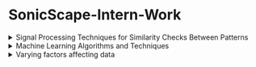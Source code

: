 # SonicScape-Intern-Work
<details>
  <summary>Signal Processing Techniques for Similarity Checks Between Patterns</summary>
  
# Signal Processing Techniques for Similarity Checks Between Patterns

## Cross Correlation
- Measure of similarity of two series as a function of displacement of one relative to the other.
- Ranges from -1 to +1.

## Dynamic Time Warping (DTW)
- Compares two temporal sequences that don't perfectly sync up through mathematics.
- Uses adaptive time normalization to create a warping path for sequences with different lengths and speeds.
- Requires matching every index from the first sequence with one or more indices from the other sequence.

## Fast Fourier Transform (FFT)
- Decomposes the original sequence of length N into a series of short sequences.
- Transforms signals from the time domain to the frequency domain.
- Frequency components can be used to identify similarity.

## Wavelet Transform
- Efficient method for evaluating small waves.
- Includes two transformation techniques: Continuous Wavelet Transform (CWT) and Discrete Wavelet Transform (DWT).
- Decomposes a signal into a set of basis functions (wavelets) that can analyze at various scales.

## Short Time Fourier Transform (STFT)
- Computes the Fourier transform of short, overlapping windows of the signal to analyze frequency over time.
- Used to determine sinusoidal frequency and phase content of local sections of a signal.
- Provides a smoother and more accurate frequency spectrum compared to FFT.

## Autocorrelation
- Measures the similarity of a signal with a delayed version of itself to identify repeating patterns.
- Not appropriate for comparing two different signals.

## Spectral Coherence
- Measures coherence between two signals in the frequency domain to identify common frequency components.
- Commonly used to estimate power transfer between input and output of a linear system.
- Tests for similar frequency components to determine the degree of linear dependency between signals.

## Singular Value Decomposition (SVD)
- Decomposes the data matrix into its constituent parts to identify common patterns.

## Principal Component Analysis (PCA)
- Reduces the dimensionality of data while preserving information to identify similarity.
- Similar datasets will have similar principal components.

## Dynamic Mode Decomposition (DMD)
- Data-driven analysis decomposes complex, non-linear systems into modes revealing underlying patterns and dynamics through spectral analysis.
- Used for dimensionality reduction, pattern recognition, noise reduction, and anomaly detection.

## Empirical Mode Decomposition (EMD)
- Decomposes signals into a set of oscillatory components called Intrinsic Mode Functions (IMFs) to analyze similarities.
- Useful for non-stationary signals.
- Output remains in the time spectrum and is not based on sine waves like FFT.

## Envelope Analysis
- Targets amplitude variation in vibration signals.
- Steps include shifting the frequency range in the high-frequency band to the base band, filtering the frequency-shifted signal using a low-pass filter, and calculating the envelope signal of the filtered signal.

## Hilbert Transform
- Computes instantaneous frequency and amplitude of a signal to analyze similarity in the time-frequency domain.
- Imparts a phase shift of +90 or -90 degrees to every frequency component of a function.
- Used to remove rapid oscillations from a signal to produce a direct representation of the envelope.

## Cosine Similarity
- Measures similarity between different data points or signals by calculating the cosine of the angle between two signals.
- Measures similarity based on the orientation of the signal.

## Symbolic Aggregate Approximation (SAX)
- Approximates time series data as a sequence of symbols to reduce dimensionality while preserving important characteristics.
- Reduces index dimension by using the boundary distance measure, which is lower than the Euclidean distance.

## Symbolic Bispectra based Lempel Ziv Complexity
- Combines symbolic representation with bispectral analysis, which examines the interaction between different frequency components of data.

</details>

<details>
  <summary>Machine Learning Algorithms and Techniques</summary>

  # Machine Learning Techniques

## Machine Learning Types

1. **Supervised Learning**
   - A) Continuous target variable → Regression → House price prediction
   - B) Categorical target variable → Classification → Medical imaging

2. **Unsupervised Learning**
   - A) Clustering → Customer segmentation
   - B) Association → Market basket analysis

3. **Semi-Supervised Learning**
   - A) Categorical target variable
     - Classification → Text classification
     - Clustering → Lane finding on GPS data

4. **Reinforcement Learning**
   - A) Categorical target variable
     - Classification → Optimized marketing
   - B) No target variable available
     - Control → Driverless cars

## Machine Learning Models

1. **Linear Regression**
   - Data analysis technique that predicts the value of unknown data by using another related and known data.
   - Example: Real estate company wants to predict the selling prices of houses based on various factors.

2. **Ridge Regression**
   - Statistical regularization technique (L2 regularization). Adds a penalty to the cost function to reduce overfitting.

3. **Lasso Regression**
   - Statistical regularization technique (L1 regularization). Adds the absolute value of the magnitude of the coefficient as a penalty term to the loss function.

4. **Elastic Net Regression**
   - Linear regression technique that uses a penalty term as both L1 and L2 norms weighted by a parameter called alpha. Useful for datasets with many predictors and multicollinearity.

5. **Logistic Regression**
   - Used to find answers to questions that have two or more finite outcomes. Appropriate when the total count has an upper limit and initial growth is exponential. Used for binary classification where the sigmoid function takes input as independent variables.
   - Example: Marketing research firm uses it to predict the likelihood of a customer purchasing a product based on their age, income, and education level.

6. **Decision Tree**
   - Non-parametric supervised algorithm used for both classification and regression tasks. Represents a series of decisions and their possible consequences.
   - Example: Decision tree is like a flow chart that helps a person decide what to wear based on weather conditions.

7. **Random Forest**
   - Ensemble technique that combines the output of multiple decision trees to reach a single result. Can handle both classification and regression problems.
   - Example: Classifies whether an email is spam or not. For regression problems, uses features like size, number of bedrooms, location, and age to predict the selling price of houses based on these features.

8. **Gradient Boosting Machine**
   - Combines the predictions from multiple decision trees by building a model in a stage-wise manner from weak learners and improves by correcting errors of previous models.
   - Example: Used in financial forecasting to predict stock prices by combining multiple decision trees, with each iteration refining predictions based on errors from earlier models. Both random forest and gradient boosting are ensemble techniques.

9. **XGBoost**
   - Scalable distributed gradient boost that provides parallel tree boosting and is one of the most used libraries.
   - Features include regularization, parallel processing, handling missing values, tree pruning, and built-in cross-validation. Can be used in high-stakes applications like fraud detection.

10. **LightGBM**
    - Faster training speed and higher efficiency. Uses a histogram-based algorithm that buckets continuous feature values into discrete bins, which speeds up the training procedure and uses low memory usage.

11. **CatBoost**
    - Designed for use on problems like regression with a very large number of independent features. Offers the highest predictive accuracy but is computationally expensive.
    - Works with categorical data and gradient boosting, hence the name CatBoost.

12. **AdaBoost**
    - Combines multiple weak learners to create a strong classifier. Each model is trained with a weighted dataset emphasizing instances that the previous model misclassified.

13. **Support Vector Machine (SVM)**
    - Supervised machine learning algorithm that classifies data by finding an optimal line or hyperplane that maximizes the margin between classes in an N-dimensional space.
    - Trained using several kernel functions:
      - A) Linear kernel function
      - B) Quadratic kernel function
      - C) Gaussian radial basis kernel function
      - D) Multilayer perceptron kernel function
    - Example: Used for handwriting recognition, intrusion detection, email classification, etc. Provides high-quality results but can be slow for non-linear problems and big data.

14. **K-Nearest Neighbor (KNN)**
    - Machine learning algorithm that uses proximity to compare one data point with a set of data it was trained on and has memorized to make predictions.
    - The most commonly used distance metric is Euclidean distance, where the nearest neighbor is assigned based on sorted distances.
    - Small K values lead to low bias and high variance.

15. **Principal Component Analysis (PCA)**
    - Dimensionality reduction method often used to reduce the dimensionality of large datasets by transforming a large set of variables into a smaller one that still contains most of the information.

16. **Independent Component Analysis (ICA)**
    - Technique used to separate mixed signals into their independent sources.

17. **Non-Negative Matrix Factorization (NMF)**
    - Matrix V is factorized into W (basis matrix) and H (coefficient matrix). This method constrains entries to be non-negative and helps in rank reduction.
    - Example: Used in image processing where NMF decomposes the image to assist in feature extraction and noise reduction.

18. **Gaussian Mixture Model (GMM)**
    - Soft clustering technique used in unsupervised learning to determine the probability that a given data point belongs to a cluster. Estimates mean and covariance of the components.
    - Applications include anomaly detection, clustering, and density estimation.

19. **Hierarchical Clustering**
    - Algorithm that groups similar objects into clusters hierarchically. Ends with a set of clusters where each cluster is distinct from others, and objects within each cluster are broadly similar.
    - Example: Clustering four cars into two clusters based on car types like sedan and SUV.

20. **Mean Shift Clustering**
    - Shifts each data point towards the highest density of distribution points within a certain radius.

21. **Agglomerative Clustering**
    - Begins with N groups, each containing one entity, and then merges the two most similar groups at each stage until a single group containing all data is reached.

22. **Feedforward Neural Networks**
    - Information flows in only one direction from input nodes through hidden nodes to output nodes.
    - Consists of an input layer, hidden layers, and an output layer.
    - Example: Used for image classification where an image is input, and the model predicts the class label of the image.

23. **Convolutional Neural Networks (CNN)**
    - Includes convolutional layers, max-pooling layers, and fully connected layers. Used to detect and classify objects in an image.

24. **Recurrent Neural Networks (RNN)**
    - Output from the previous step is fed as input to the current step.
    - Example: Can create a language translator with an RNN that analyzes a sentence and correctly structures the words in a different language.

25. **Long Short-Term Memory (LSTM)**
    - Strong ability to learn and predict sequential data. Has input, forget, and output gates for processing sequences.
    - Applications include speech recognition, time series prediction, etc.

26. **Gated Recurrent Unit (GRU)**
    - Similar to LSTM but with a simpler architecture and fewer parameters. Designed to model sequential data by selectively remembering or forgetting information over time.

27. **Autoencoders**
    - Special type of neural network trained to copy input to output. Used for tasks like noise reduction in images to improve quality.

28. **Variational Autoencoder (VAE)**
    - Enhanced form of an autoencoder that uses regularization techniques to overcome overfitting and ensure desirable properties.

29. **Generative Adversarial Network (GAN)**
    - Learns to generate new data with the same statistics as a training set. Generates completely new images rather than just improving existing ones like autoencoders.

30. **Multi-Layer Perceptron (MLP)**
    - Neural network with multiple layers of nodes fully connected to each other. Used in natural language processing, image recognition, and speech recognition.

31. **Seq2Seq Model**
    - Attention model that allows the decoder to focus on the most relevant parts of the input sequence. Boosts accuracy in sequence-to-sequence tasks.

32. **Word Embedding Model**
    - Representation of words as vectors in a multi-dimensional space where the distance and direction between vectors reflect the similarity and relationship among corresponding words.

33. **ARIMA (AutoRegressive Integrated Moving Average)**
    - Time series analysis technique for forecasting future values based on past values. Uses lagged moving averages to smooth time series data.
    - Used in technical analysis to forecast future security prices.

34. **Seasonal ARIMA**
    - Extension of ARIMA that includes seasonality in addition to non-seasonal components.

35. **Dynamic Time Warping (DTW)**
    - Measure of similarity between two temporal sequences that may vary in speed. Replaces Euclidean distance by allowing many-to-one comparisons.

36. **Hidden Markov Model (HMM)**
    - Predicts future values based on current and previous values. Captures underlying patterns in sequential data.

37. **Naive Bayes**
    - Probabilistic classifier based on applying Bayes' theorem with naive assumptions between features. Assumes the presence of a particular feature in a class is independent of the presence of any other feature.


</details>
<details>
<summary>Varying factors affecting data </summary>

<details>
  <summary>General factors that influence data quality</summary>

  </details>

<details>
  <summary>General factors that influence data quality collected from vibration sensors</summary>
  
</details>

<details>
  <summary>Factors that influence pattern of relationship in data</summary>
  
</details>
</details>
